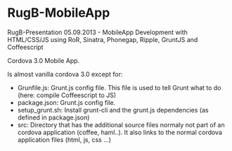 RugB-MobileApp
==============

RugB-Presentation 05.09.2013 - MobileApp Development with HTML/CSS/JS using RoR, Sinatra, Phonegap, Ripple, GruntJS and Coffeescript

Cordova 3.0 Mobile App.

Is almost vanilla cordova 3.0 except for:

 * Grunfile.js: Grunt.js config file. This file is used to tell Grunt what to do (here: compile Coffeescript to JS)
 * package.json: Grunt.js config file.
 * setup_grunt.sh: Install grunt-cli and the grunt.js dependencies (as defined in package.json)
 * src: Directory that has the additional source files normaly not part of an cordova application (coffee, haml..). It also links to the normal cordova application files (html, js, css ...)
